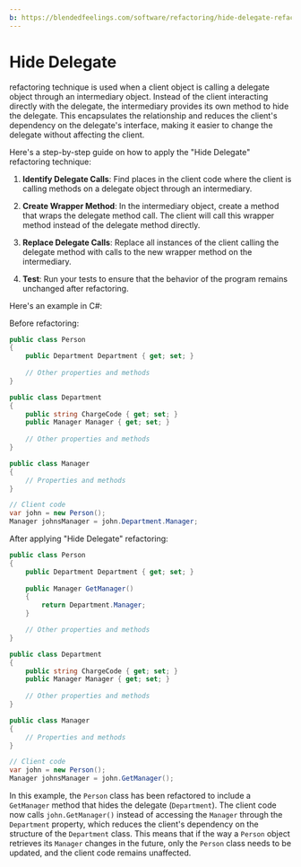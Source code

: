 ```yaml
---
b: https://blendedfeelings.com/software/refactoring/hide-delegate-refactoring.md
---
```


# Hide Delegate 
refactoring technique is used when a client object is calling a delegate object through an intermediary object. Instead of the client interacting directly with the delegate, the intermediary provides its own method to hide the delegate. This encapsulates the relationship and reduces the client's dependency on the delegate's interface, making it easier to change the delegate without affecting the client.

Here's a step-by-step guide on how to apply the "Hide Delegate" refactoring technique:

1. **Identify Delegate Calls**: Find places in the client code where the client is calling methods on a delegate object through an intermediary.

2. **Create Wrapper Method**: In the intermediary object, create a method that wraps the delegate method call. The client will call this wrapper method instead of the delegate method directly.

3. **Replace Delegate Calls**: Replace all instances of the client calling the delegate method with calls to the new wrapper method on the intermediary.

4. **Test**: Run your tests to ensure that the behavior of the program remains unchanged after refactoring.

Here's an example in C#:

Before refactoring:

```csharp
public class Person
{
    public Department Department { get; set; }
    
    // Other properties and methods
}

public class Department
{
    public string ChargeCode { get; set; }
    public Manager Manager { get; set; }
    
    // Other properties and methods
}

public class Manager
{
    // Properties and methods
}

// Client code
var john = new Person();
Manager johnsManager = john.Department.Manager;
```

After applying "Hide Delegate" refactoring:

```csharp
public class Person
{
    public Department Department { get; set; }
    
    public Manager GetManager()
    {
        return Department.Manager;
    }

    // Other properties and methods
}

public class Department
{
    public string ChargeCode { get; set; }
    public Manager Manager { get; set; }
    
    // Other properties and methods
}

public class Manager
{
    // Properties and methods
}

// Client code
var john = new Person();
Manager johnsManager = john.GetManager();
```

In this example, the `Person` class has been refactored to include a `GetManager` method that hides the delegate (`Department`). The client code now calls `john.GetManager()` instead of accessing the `Manager` through the `Department` property, which reduces the client's dependency on the structure of the `Department` class. This means that if the way a `Person` object retrieves its `Manager` changes in the future, only the `Person` class needs to be updated, and the client code remains unaffected.